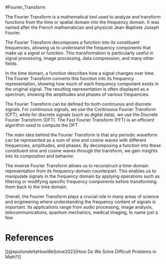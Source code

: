 #Fourier_Transform 

The Fourier Transform is a mathematical tool used to analyze and transform functions from the time or spatial domain into the frequency domain. It was named after the French mathematician and physicist Jean-Baptiste Joseph Fourier.

The Fourier Transform decomposes a function into its constituent frequencies, allowing us to understand the frequency components that make up a signal or function. This transformation is particularly useful in signal processing, image processing, data compression, and many other fields.

In the time domain, a function describes how a signal changes over time. The Fourier Transform converts this function into its frequency representation, showing how much of each frequency component exists in the original signal. The resulting representation is often displayed as a spectrum, showing the amplitudes and phases of various frequencies.

The Fourier Transform can be defined for both continuous and discrete signals. For continuous signals, we use the Continuous Fourier Transform (CFT), while for discrete signals (such as digital data), we use the Discrete Fourier Transform (DFT). The Fast Fourier Transform (FFT) is an efficient algorithm used to compute the DFT.

The main idea behind the Fourier Transform is that any periodic waveform can be represented as a sum of sine and cosine waves with different frequencies, amplitudes, and phases. By decomposing a function into these constituent sine and cosine waves through the transform, we gain insights into its composition and behavior.

The inverse Fourier Transform allows us to reconstruct a time-domain representation from its frequency-domain counterpart. This enables us to manipulate signals in the frequency domain by applying operations such as filtering or modifying specific frequency components before transforming them back to the time domain.

Overall, the Fourier Transform plays a crucial role in many areas of science and engineering where understanding the frequency content of signals is important. Its applications range from audio processing, image analysis, telecommunications, quantum mechanics, medical imaging, to name just a few.

# References

[[@epsilondeltaHowWeSolve2023|How Do We Solve Difficult Problems in Math?]]